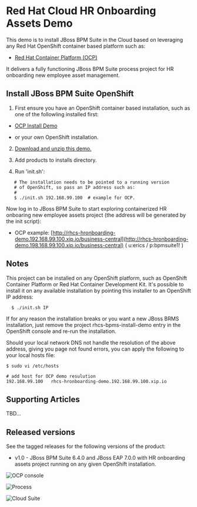 Red Hat Cloud HR Onboarding Assets Demo 
=======================================
This demo is to install JBoss BPM Suite in the Cloud based on leveraging any Red Hat OpenShift container based platform such as:

 - [Red Hat Container Platform (OCP)](https://github.com/redhatdemocentral/ocp-install-demo)
  
It delivers a fully functioning JBoss BPM Suite process project for HR onboarding new employee asset management.


Install JBoss BPM Suite OpenShift
---------------------------------
1. First ensure you have an OpenShift container based installation, such as one of the followling installed first:

  - [OCP Install Demo](https://github.com/redhatdemocentral/ocp-install-demo)

  - or your own OpenShift installation.

2. [Download and unzip this demo.](https://github.com/eschabell/rhcs-hronboarding-assets-demo/archive/master.zip)

3. Add products to installs directory.

4. Run 'init.sh':
```
   # The installation needs to be pointed to a running version
   # of OpenShift, so pass an IP address such as:
   #
   $ ./init.sh 192.168.99.100  # example for OCP.
```

Now log in to JBoss BPM Suite to start exploring containerized HR onboaring new employee assets project (the address will be generated by the init script):

  - OCP example: [http://rhcs-hronboarding-demo.192.168.99.100.xip.io/business-central](http://rhcs-hronboarding-demo.198.168.99.100.xip.io/business-central)  ( u:erics / p:bpmsuite1! )


Notes
-----
This project can be installed on any OpenShift platform, such as OpenShift Container Platform or Red Hat Container Development Kit.
It's possible to install it on any available installation by pointing this installer to an OpenShift IP address:
```
  $ ./init.sh IP
```

If for any reason the installation breaks or you want a new JBoss BRMS installation, just remove the project rhcs-bpms-install-demo
entry in the OpenShift console and re-run the installation.

Should your local network DNS not handle the resolution of the above address, giving you page not found errors, you can apply the
following to your local hosts file:

```
$ sudo vi /etc/hosts

# add host for OCP demo resulution
192.168.99.100   rhcs-hronboarding-demo.192.168.99.100.xip.io

```


Supporting Articles
-------------------
TBD...


Released versions
-----------------
See the tagged releases for the following versions of the product:

- v1.0 - JBoss BPM Suite 6.4.0 and JBoss EAP 7.0.0 with HR onboarding assets project running on any given OpenShift installation.

![OCP console](https://github.com/eschabell/rhcs-hronboarding-demo/blob/master/docs/demo-images/rhcs-bpms-ocp-console.png?raw=true)

![Process](https://github.com/eschabell/rhcs-hronboarding-demo/blob/master/docs/demo-images/rhcs-hronboarding-process.png?raw=true)

![Cloud Suite](https://github.com/eschabell/rhcs-hronboarding-demo/blob/master/docs/demo-images/rhcs-arch.png?raw=true)


